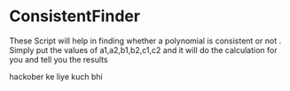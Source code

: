 # ConsistentFinder
These Script will help in finding whether a polynomial is consistent or not . Simply put the values of a1,a2,b1,b2,c1,c2 and it will do the calculation for you and tell you the results

hackober ke liye kuch bhi 

